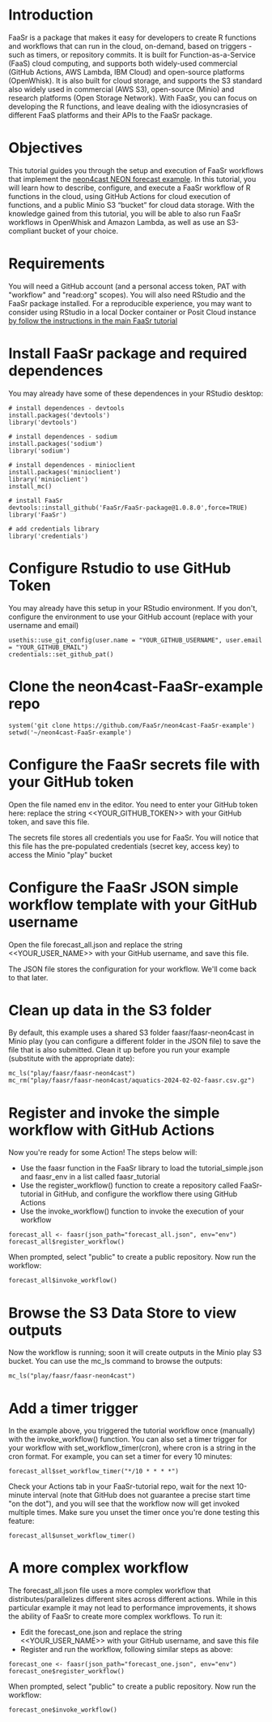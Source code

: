 # Introduction

FaaSr is a package that makes it easy for developers to create R functions and workflows that can run in the cloud, on-demand, based on triggers - such as timers, or repository commits. It is built for Function-as-a-Service (FaaS) cloud computing, and supports both widely-used commercial (GitHub Actions, AWS Lambda, IBM Cloud) and open-source platforms (OpenWhisk). It is also built for cloud storage, and supports the S3 standard also widely used in commercial (AWS S3), open-source (Minio) and research platforms (Open Storage Network). With FaaSr, you can focus on developing the R functions, and leave dealing with the idiosyncrasies of different FaaS platforms and their APIs to the FaaSr package.

# Objectives

This tutorial guides you through the setup and execution of FaaSr workflows that implement the [neon4cast NEON forecast example](https://github.com/eco4cast/neon4cast). In this tutorial, you will learn how to describe, configure, and execute a FaaSr workflow of R functions in the cloud, using GitHub Actions for cloud execution of functions, and a public Minio S3 “bucket” for cloud data storage. With the knowledge gained from this tutorial, you will be able to also run FaaSr workflows in OpenWhisk and Amazon Lambda, as well as use an S3-compliant bucket of your choice. 

# Requirements

You will need a GitHub account (and a personal access token, PAT with "workflow" and "read:org" scopes). You will also need RStudio and the FaaSr package installed. For a reproducible experience, you may want to consider using RStudio in a local Docker container or Posit Cloud instance [by follow the instructions in the main FaaSr tutorial](https://github.com/FaaSr/FaaSr-tutorial/blob/main/README.md) 

# Install FaaSr package and required dependences

You may already have some of these dependences in your RStudio desktop:

```
# install dependences - devtools
install.packages('devtools')
library('devtools')

# install dependences - sodium
install.packages('sodium')
library('sodium')

# install dependences - minioclient
install.packages('minioclient')
library('minioclient')
install_mc()

# install FaaSr
devtools::install_github('FaaSr/FaaSr-package@1.0.8.0',force=TRUE)
library('FaaSr')

# add credentials library
library('credentials')
```

# Configure Rstudio to use GitHub Token

You may already have this setup in your RStudio environment. If you don't, configure the environment to use your GitHub account (replace with your username and email)

```
usethis::use_git_config(user.name = "YOUR_GITHUB_USERNAME", user.email = "YOUR_GITHUB_EMAIL")
credentials::set_github_pat()
```

# Clone the neon4cast-FaaSr-example repo

```
system('git clone https://github.com/FaaSr/neon4cast-FaaSr-example')
setwd('~/neon4cast-FaaSr-example')
```

# Configure the FaaSr secrets file with your GitHub token

Open the file named env in the editor. You need to enter your GitHub token here: replace the string <<YOUR_GITHUB_TOKEN>> with your GitHub token, and save this file. 

The secrets file stores all credentials you use for FaaSr. You will notice that this file has the pre-populated credentials (secret key, access key) to access the Minio "play" bucket

# Configure the FaaSr JSON simple workflow template with your GitHub username

Open the file forecast_all.json and replace the string <<YOUR_USER_NAME>> with your GitHub username, and save this file.

The JSON file stores the configuration for your workflow. We'll come back to that later.

# Clean up data in the S3 folder

By default, this example uses a shared S3 folder faasr/faasr-neon4cast in Minio play (you can configure a different folder in the JSON file) to save the file that is also submitted. Clean it up before you run your example (substitute with the appropriate date):

```
mc_ls("play/faasr/faasr-neon4cast")
mc_rm("play/faasr/faasr-neon4cast/aquatics-2024-02-02-faasr.csv.gz")
```

# Register and invoke the simple workflow with GitHub Actions

Now you're ready for some Action! The steps below will:

* Use the faasr function in the FaaSr library to load the tutorial_simple.json and faasr_env in a list called faasr_tutorial
* Use the register_workflow() function to create a repository called FaaSr-tutorial in GitHub, and configure the workflow there using GitHub Actions
* Use the invoke_workflow() function to invoke the execution of your workflow

```
forecast_all <- faasr(json_path="forecast_all.json", env="env")
forecast_all$register_workflow()
```

When prompted, select "public" to create a public repository. Now run the workflow:

```
forecast_all$invoke_workflow()
```

# Browse the S3 Data Store to view outputs

Now the workflow is running; soon it will create outputs in the Minio play S3 bucket. You can use the mc_ls command to browse the outputs:

```
mc_ls("play/faasr/faasr-neon4cast")
```

# Add a timer trigger

In the example above, you triggered the tutorial workflow once (manually) with the invoke_workflow() function. You can also set a timer trigger for your workflow with set_workflow_timer(cron), where cron is a string in the cron format. For example, you can set a timer for every 10 minutes:

```
forecast_all$set_workflow_timer("*/10 * * * *")
```

Check your Actions tab in your FaaSr-tutorial repo, wait for the next 10-minute interval (note that GitHub does not guarantee a precise start time "on the dot"), and you will see that the workflow now will get invoked multiple times. Make sure you unset the timer once you're done testing this feature:

```
forecast_all$unset_workflow_timer()
```

# A more complex workflow

The forecast_all.json file uses a more complex workflow that distributes/parallelizes different sites across different actions. While in this particular example it may not lead to performance improvements, it shows the ability of FaaSr to create more complex workflows. To run it:

* Edit the forecast_one.json and replace the string <<YOUR_USER_NAME>> with your GitHub username, and save this file
* Register and run the workflow, following similar steps as above:

```
forecast_one <- faasr(json_path="forecast_one.json", env="env")
forecast_one$register_workflow()
```

When prompted, select "public" to create a public repository. Now run the workflow:

```
forecast_one$invoke_workflow()
```



